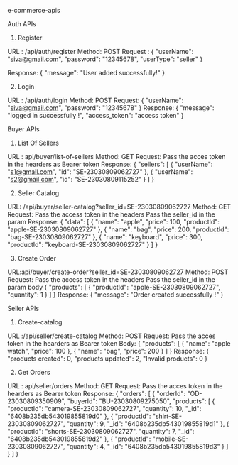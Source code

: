 e-commerce-apis

Auth APIs

1. Register

URL : /api/auth/register
Method: POST
Request :
{
    "userName": "siva@gmail.com",
    "password": "12345678",
    "userType": "seller"
}

Response:
{
    "message": "User added successfully!"
}

2. Login

URL : /api/auth/login
Method: POST
Request:
{
    "userName": "siva@gmail.com",
    "password": "12345678"
}
Response:
{
    "message": "logged in successfully !",
    "access_token": "access token"
}

Buyer APIs

1. List Of Sellers

URL : api/buyer/list-of-sellers
Method: GET
Request:
Pass the acces token in the hearders as Bearer token
Response:
{
    "sellers": [
        {
            "userName": "s1@gmail.com",
            "id": "SE-23030809062727"
        },
        {
            "userName": "s2@gmail.com",
            "id": "SE-23030809115252"
        }
    ]
}

2. Seller Catalog

URL: /api/buyer/seller-catalog?seller_id=SE-23030809062727
Method: GET
Request:
Pass the access token in the headers 
Pass the seller_id in the param
Response:
{
    "data": [
        {
            "name": "apple",
            "price": 100,
            "productId": "apple-SE-23030809062727"
        },
        {
            "name": "bag",
            "price": 200,
            "productId": "bag-SE-23030809062727"
        },
        {
            "name": "keyboard",
            "price": 300,
            "productId": "keyboard-SE-23030809062727"
        }
    ]
}

3. Create Order

URL:api/buyer/create-order?seller_id=SE-23030809062727
Method: POST
Request:
Pass the access token in the headers 
Pass the seller_id in the param
body
{
    "products": [
        {
            "productId": "apple-SE-23030809062727",
            "quantity": 1
        }
    ]
}
Response:
{
    "message": "Order created successfully !"
}

Seller APIs

1. Create-catalog

URL :/api/seller/create-catalog
Method: POST
Request:
Pass the acces token in the hearders as Bearer token
Body:
{
    "products": [
        {
            "name": "apple watch",
            "price": 100
        },
        {
            "name": "bag",
            "price": 200
        }
    ]
}
Response:
{
    "products created": 0,
    "products updated": 2,
    "Invalid products": 0
}

2. Get Orders

URL : api/seller/orders
Method: GET
Request:
Pass the acces token in the hearders as Bearer token
Response:
{
    "orders": [
        {
            "orderId": "OD-23030809350909",
            "buyerId": "BU-23030809275050",
            "products": [
                {
                    "productId": "camera-SE-23030809062727",
                    "quantity": 10,
                    "_id": "6408b235db543019855819d0"
                },
                {
                    "productId": "shirt-SE-23030809062727",
                    "quantity": 9,
                    "_id": "6408b235db543019855819d1"
                },
                {
                    "productId": "shorts-SE-23030809062727",
                    "quantity": 7,
                    "_id": "6408b235db543019855819d2"
                },
                {
                    "productId": "mobile-SE-23030809062727",
                    "quantity": 4,
                    "_id": "6408b235db543019855819d3"
                }
            ]
        }
    ]
}



